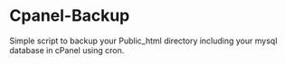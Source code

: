 # Cpanel-Backup
Simple script to backup your Public_html directory including your mysql database in cPanel using cron.
